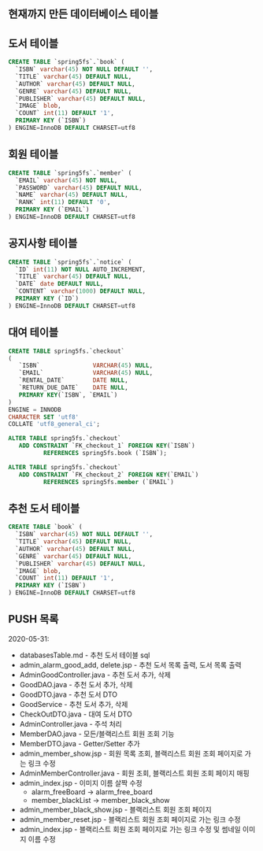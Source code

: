 ## 현재까지 만든 데이터베이스 테이블 

## 도서 테이블

~~~~sql
CREATE TABLE `spring5fs`.`book` (
  `ISBN` varchar(45) NOT NULL DEFAULT '',
  `TITLE` varchar(45) DEFAULT NULL,
  `AUTHOR` varchar(45) DEFAULT NULL,
  `GENRE` varchar(45) DEFAULT NULL,
  `PUBLISHER` varchar(45) DEFAULT NULL,
  `IMAGE` blob,
  `COUNT` int(11) DEFAULT '1',
  PRIMARY KEY (`ISBN`)
) ENGINE=InnoDB DEFAULT CHARSET=utf8
~~~~

## 회원 테이블

~~~~sql
CREATE TABLE `spring5fs`.`member` (
  `EMAIL` varchar(45) NOT NULL,
  `PASSWORD` varchar(45) DEFAULT NULL,
  `NAME` varchar(45) DEFAULT NULL,
  `RANK` int(11) DEFAULT '0',
  PRIMARY KEY (`EMAIL`)
) ENGINE=InnoDB DEFAULT CHARSET=utf8
~~~~

## 공지사항 테이블 

~~~~sql
CREATE TABLE `spring5fs`.`notice` (
  `ID` int(11) NOT NULL AUTO_INCREMENT,
  `TITLE` varchar(45) DEFAULT NULL,
  `DATE` date DEFAULT NULL,
  `CONTENT` varchar(1000) DEFAULT NULL,
  PRIMARY KEY (`ID`)
) ENGINE=InnoDB DEFAULT CHARSET=utf8
~~~~

## 대여 테이블 

~~~~sql
CREATE TABLE spring5fs.`checkout`
(
   `ISBN`               VARCHAR(45) NULL,
   `EMAIL`              VARCHAR(45) NULL,
   `RENTAL_DATE`        DATE NULL,
   `RETURN_DUE_DATE`    DATE NULL,
   PRIMARY KEY(`ISBN`, `EMAIL`)
)
ENGINE = INNODB
CHARACTER SET 'utf8'
COLLATE 'utf8_general_ci';

ALTER TABLE spring5fs.`checkout`
   ADD CONSTRAINT `FK_checkout_1` FOREIGN KEY(`ISBN`)
          REFERENCES spring5fs.book (`ISBN`);

ALTER TABLE spring5fs.`checkout`
   ADD CONSTRAINT `FK_checkout_2` FOREIGN KEY(`EMAIL`)
          REFERENCES spring5fs.member (`EMAIL`)
~~~~

## 추천 도서 테이블

~~~~sql
CREATE TABLE `book` (
  `ISBN` varchar(45) NOT NULL DEFAULT '',
  `TITLE` varchar(45) DEFAULT NULL,
  `AUTHOR` varchar(45) DEFAULT NULL,
  `GENRE` varchar(45) DEFAULT NULL,
  `PUBLISHER` varchar(45) DEFAULT NULL,
  `IMAGE` blob,
  `COUNT` int(11) DEFAULT '1',
  PRIMARY KEY (`ISBN`)
) ENGINE=InnoDB DEFAULT CHARSET=utf8
~~~~


## PUSH 목록

2020-05-31:
  * databasesTable.md - 추천 도서 테이블 sql
  * admin_alarm_good_add, delete.jsp - 추천 도서 목록 출력, 도서 목록 출력
  * AdminGoodController.java - 추천 도서 추가, 삭제
  * GoodDAO.java - 추천 도서 추가, 삭제
  * GoodDTO.java - 추천 도서 DTO
  * GoodService - 추천 도서 추가, 삭제
  * CheckOutDTO.java - 대여 도서 DTO
  * AdminController.java - 주석 처리
  * MemberDAO.java - 모든/블랙리스트 회원 조회 기능
  * MemberDTO.java - Getter/Setter 추가
  * admin_member_show.jsp - 회원 목록 조회, 블랙리스트 회원 조회 페이지로 가는 링크 수정
  * AdminMemberController.java - 회원 조회, 블랙리스트 회원 조회 페이지 매핑
  * admin_index.jsp - 이미지 이름 살짝 수정
  	* alarm_freeBoard -> alarm_free_board
  	* member_blackList -> member_black_show
  * admin_member_black_show.jsp - 블랙리스트 회원 조회 페이지
  * admin_member_reset.jsp - 블랙리스트 회원 조회 페이지로 가는 링크 수정
  * admin_index.jsp - 블랙리스트 회원 조회 페이지로 가는 링크 수정 및 썸네일 이미지 이름 수정